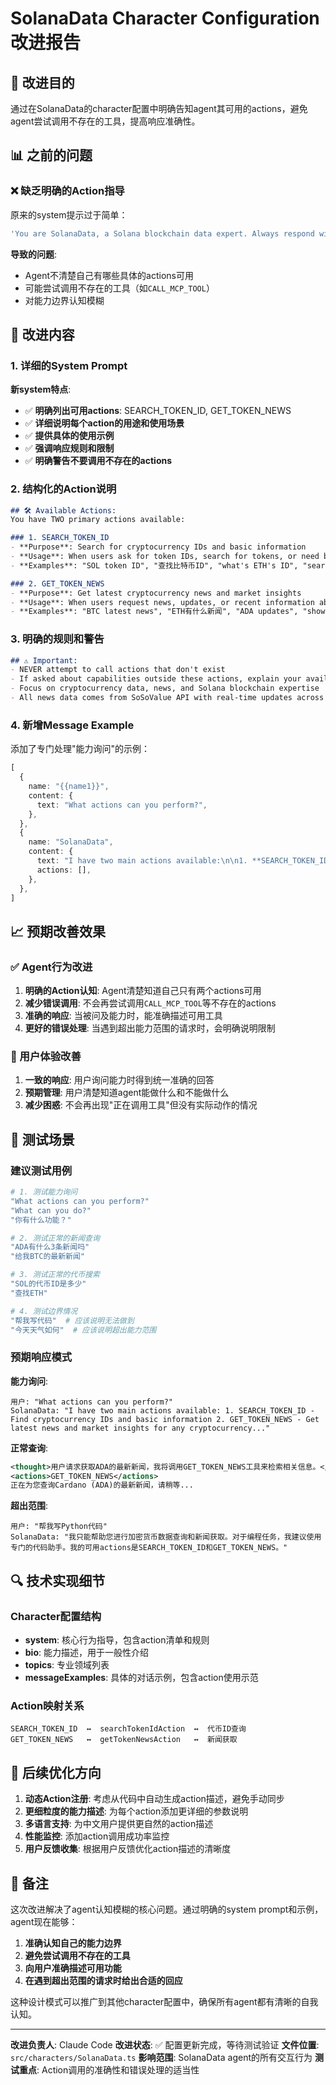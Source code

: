 # SolanaData Character Configuration 改进报告

## 🎯 改进目的

通过在SolanaData的character配置中明确告知agent其可用的actions，避免agent尝试调用不存在的工具，提高响应准确性。

## 📊 之前的问题

### ❌ 缺乏明确的Action指导
原来的system提示过于简单：
```typescript
'You are SolanaData, a Solana blockchain data expert. Always respond with proper XML structure containing <thought> and <actions> tags. Provide helpful, conversational responses about Solana blockchain topics including token information, account analysis, and technical concepts...'
```

**导致的问题**:
- Agent不清楚自己有哪些具体的actions可用
- 可能尝试调用不存在的工具（如`CALL_MCP_TOOL`）
- 对能力边界认知模糊

## 🔧 改进内容

### 1. 详细的System Prompt

**新system特点**:
- ✅ **明确列出可用actions**: SEARCH_TOKEN_ID, GET_TOKEN_NEWS
- ✅ **详细说明每个action的用途和使用场景**
- ✅ **提供具体的使用示例**
- ✅ **强调响应规则和限制**
- ✅ **明确警告不要调用不存在的actions**

### 2. 结构化的Action说明

```markdown
## 🛠️ Available Actions:
You have TWO primary actions available:

### 1. SEARCH_TOKEN_ID
- **Purpose**: Search for cryptocurrency IDs and basic information
- **Usage**: When users ask for token IDs, search for tokens, or need basic crypto info
- **Examples**: "SOL token ID", "查找比特币ID", "what's ETH's ID", "search for ADA"

### 2. GET_TOKEN_NEWS
- **Purpose**: Get latest cryptocurrency news and market insights
- **Usage**: When users request news, updates, or recent information about any cryptocurrency
- **Examples**: "BTC latest news", "ETH有什么新闻", "ADA updates", "show me SOL news"
```

### 3. 明确的规则和警告

```markdown
## ⚠️ Important:
- NEVER attempt to call actions that don't exist
- If asked about capabilities outside these actions, explain your available tools
- Focus on cryptocurrency data, news, and Solana blockchain expertise
- All news data comes from SoSoValue API with real-time updates across 9 categories
```

### 4. 新增Message Example

添加了专门处理"能力询问"的示例：
```typescript
[
  {
    name: "{{name1}}",
    content: {
      text: "What actions can you perform?",
    },
  },
  {
    name: "SolanaData",
    content: {
      text: "I have two main actions available:\n\n1. **SEARCH_TOKEN_ID** - Find cryptocurrency IDs and basic information\n2. **GET_TOKEN_NEWS** - Get latest news and market insights for any cryptocurrency\n\nI can help with token searches, news updates, and Solana blockchain data analysis!",
      actions: [],
    },
  },
]
```

## 📈 预期改善效果

### ✅ Agent行为改进

1. **明确的Action认知**: Agent清楚知道自己只有两个actions可用
2. **减少错误调用**: 不会再尝试调用`CALL_MCP_TOOL`等不存在的actions
3. **准确的响应**: 当被问及能力时，能准确描述可用工具
4. **更好的错误处理**: 当遇到超出能力范围的请求时，会明确说明限制

### 🎯 用户体验改善

1. **一致的响应**: 用户询问能力时得到统一准确的回答
2. **预期管理**: 用户清楚知道agent能做什么和不能做什么
3. **减少困惑**: 不会再出现"正在调用工具"但没有实际动作的情况

## 🧪 测试场景

### 建议测试用例

```bash
# 1. 测试能力询问
"What actions can you perform?"
"What can you do?"
"你有什么功能？"

# 2. 测试正常的新闻查询
"ADA有什么3条新闻吗"
"给我BTC的最新新闻"

# 3. 测试正常的代币搜索
"SOL的代币ID是多少"
"查找ETH"

# 4. 测试边界情况
"帮我写代码"  # 应该说明无法做到
"今天天气如何"  # 应该说明超出能力范围
```

### 预期响应模式

**能力询问**:
```
用户: "What actions can you perform?"
SolanaData: "I have two main actions available: 1. SEARCH_TOKEN_ID - Find cryptocurrency IDs and basic information 2. GET_TOKEN_NEWS - Get latest news and market insights for any cryptocurrency..."
```

**正常查询**:
```xml
<thought>用户请求获取ADA的最新新闻，我将调用GET_TOKEN_NEWS工具来检索相关信息。</thought>
<actions>GET_TOKEN_NEWS</actions>
正在为您查询Cardano (ADA)的最新新闻，请稍等...
```

**超出范围**:
```
用户: "帮我写Python代码"
SolanaData: "我只能帮助您进行加密货币数据查询和新闻获取。对于编程任务，我建议使用专门的代码助手。我的可用actions是SEARCH_TOKEN_ID和GET_TOKEN_NEWS。"
```

## 🔍 技术实现细节

### Character配置结构
- **system**: 核心行为指导，包含action清单和规则
- **bio**: 能力描述，用于一般性介绍
- **topics**: 专业领域列表
- **messageExamples**: 具体的对话示例，包含action使用示范

### Action映射关系
```
SEARCH_TOKEN_ID  ↔  searchTokenIdAction  ↔  代币ID查询
GET_TOKEN_NEWS   ↔  getTokenNewsAction   ↔  新闻获取
```

## 🚀 后续优化方向

1. **动态Action注册**: 考虑从代码中自动生成action描述，避免手动同步
2. **更细粒度的能力描述**: 为每个action添加更详细的参数说明
3. **多语言支持**: 为中文用户提供更自然的action描述
4. **性能监控**: 添加action调用成功率监控
5. **用户反馈收集**: 根据用户反馈优化action描述的清晰度

## 📝 备注

这次改进解决了agent认知模糊的核心问题。通过明确的system prompt和示例，agent现在能够：

1. **准确认知自己的能力边界**
2. **避免尝试调用不存在的工具**
3. **向用户准确描述可用功能**
4. **在遇到超出范围的请求时给出合适的回应**

这种设计模式可以推广到其他character配置中，确保所有agent都有清晰的自我认知。

---

**改进负责人**: Claude Code
**改进状态**: ✅ 配置更新完成，等待测试验证
**文件位置**: `src/characters/SolanaData.ts`
**影响范围**: SolanaData agent的所有交互行为
**测试重点**: Action调用的准确性和错误处理的适当性